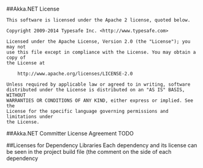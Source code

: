 ##Akka.NET License
```
This software is licensed under the Apache 2 license, quoted below.
 
Copyright 2009-2014 Typesafe Inc. <http://www.typesafe.com>
 
Licensed under the Apache License, Version 2.0 (the "License"); you may not
use this file except in compliance with the License. You may obtain a copy of
the License at
 
    http://www.apache.org/licenses/LICENSE-2.0
 
Unless required by applicable law or agreed to in writing, software
distributed under the License is distributed on an "AS IS" BASIS, WITHOUT
WARRANTIES OR CONDITIONS OF ANY KIND, either express or implied. See the
License for the specific language governing permissions and limitations under
the License.
```
##Akka.NET Committer License Agreement
TODO

##Licenses for Dependency Libraries
Each dependency and its license can be seen in the project build file (the comment on the side of each dependency